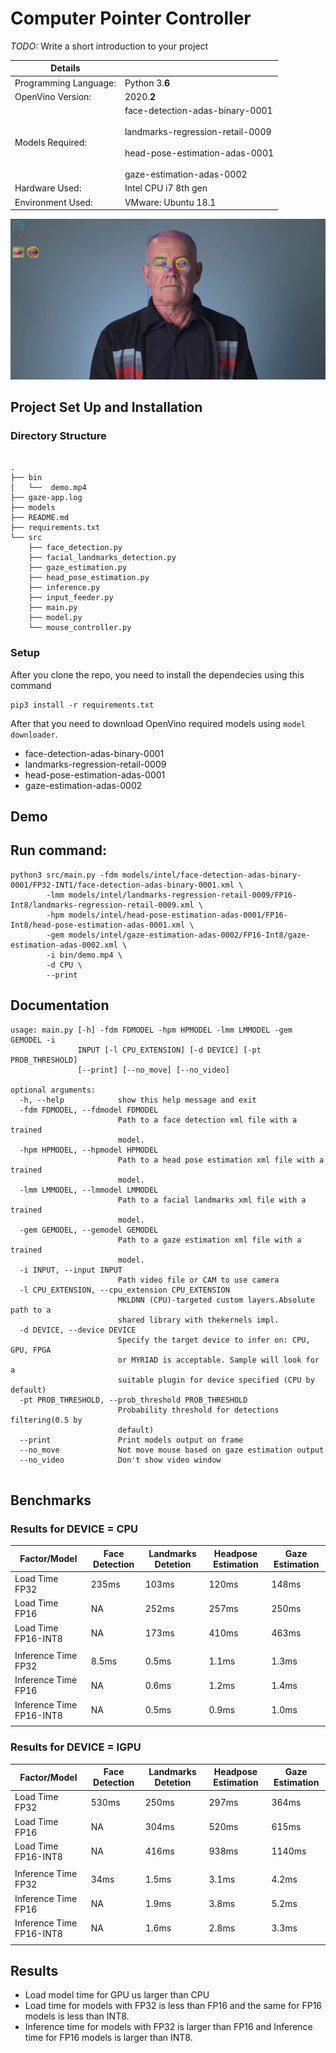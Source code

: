 # Computer Pointer Controller

*TODO:* Write a short introduction to your project

| Details            |              |
|-----------------------|---------------|
| Programming Language: |  Python 3.**6** |
| OpenVino Version: |  2020.**2** |
| Models Required: |face-detection-adas-binary-0001   <br /><br />landmarks-regression-retail-0009 <br /><br /> head-pose-estimation-adas-0001 <br /><br />gaze-estimation-adas-0002|
| Hardware Used: |  Intel CPU i7 8th gen|
| Environment Used: |  VMware: Ubuntu 18.1|


![people-counter-python](./bin/demo.png)

## Project Set Up and Installation
### Directory Structure
```

.
├── bin
│   └──  demo.mp4
├── gaze-app.log
├── models
├── README.md
├── requirements.txt
└── src
    ├── face_detection.py
    ├── facial_landmarks_detection.py
    ├── gaze_estimation.py
    ├── head_pose_estimation.py
    ├── inference.py
    ├── input_feeder.py
    ├── main.py
    ├── model.py
    └── mouse_controller.py
```

### Setup
After you clone the repo, you need to install the dependecies using this command
```
pip3 install -r requirements.txt
```
After that you need to download OpenVino required models using `model downloader`.
* face-detection-adas-binary-0001
* landmarks-regression-retail-0009 
* head-pose-estimation-adas-0001 
* gaze-estimation-adas-0002

## Demo

## Run command: 
```
python3 src/main.py -fdm models/intel/face-detection-adas-binary-0001/FP32-INT1/face-detection-adas-binary-0001.xml \
        -lmm models/intel/landmarks-regression-retail-0009/FP16-Int8/landmarks-regression-retail-0009.xml \
        -hpm models/intel/head-pose-estimation-adas-0001/FP16-Int8/head-pose-estimation-adas-0001.xml \
        -gem models/intel/gaze-estimation-adas-0002/FP16-Int8/gaze-estimation-adas-0002.xml \
        -i bin/demo.mp4 \
        -d CPU \
        --print
```

## Documentation

```
usage: main.py [-h] -fdm FDMODEL -hpm HPMODEL -lmm LMMODEL -gem GEMODEL -i
               INPUT [-l CPU_EXTENSION] [-d DEVICE] [-pt PROB_THRESHOLD]
               [--print] [--no_move] [--no_video]

optional arguments:
  -h, --help            show this help message and exit
  -fdm FDMODEL, --fdmodel FDMODEL
                        Path to a face detection xml file with a trained
                        model.
  -hpm HPMODEL, --hpmodel HPMODEL
                        Path to a head pose estimation xml file with a trained
                        model.
  -lmm LMMODEL, --lmmodel LMMODEL
                        Path to a facial landmarks xml file with a trained
                        model.
  -gem GEMODEL, --gemodel GEMODEL
                        Path to a gaze estimation xml file with a trained
                        model.
  -i INPUT, --input INPUT
                        Path video file or CAM to use camera
  -l CPU_EXTENSION, --cpu_extension CPU_EXTENSION
                        MKLDNN (CPU)-targeted custom layers.Absolute path to a
                        shared library with thekernels impl.
  -d DEVICE, --device DEVICE
                        Specify the target device to infer on: CPU, GPU, FPGA
                        or MYRIAD is acceptable. Sample will look for a
                        suitable plugin for device specified (CPU by default)
  -pt PROB_THRESHOLD, --prob_threshold PROB_THRESHOLD
                        Probability threshold for detections filtering(0.5 by
                        default)
  --print               Print models output on frame
  --no_move             Not move mouse based on gaze estimation output
  --no_video            Don't show video window


```

## Benchmarks

### Results for DEVICE = CPU
| Factor/Model       | Face Detection   | Landmarks Detetion        | Headpose Estimation | Gaze Estimation |
|--------------------|---------------|-----------|-------------|-----------|
|Load Time FP32      |  235ms        | 103ms     | 120ms       | 148ms     |
|Load Time FP16      |  NA           | 252ms     | 257ms       | 250ms     |  
|Load Time FP16-INT8 |  NA           | 173ms     | 410ms       | 463ms     |
||||||
|Inference Time FP32 | 8.5ms         | 0.5ms     | 1.1ms       | 1.3ms     |
|Inference Time FP16 | NA            | 0.6ms     | 1.2ms       | 1.4ms     |
|Inference Time FP16-INT8| NA        | 0.5ms     | 0.9ms       | 1.0ms |
||||||

### Results for DEVICE = IGPU
| Factor/Model       | Face Detection   | Landmarks Detetion        | Headpose Estimation | Gaze Estimation |
|--------------------|---------------|-----------|-------------|-----------|
|Load Time FP32      |  530ms        | 250ms     | 297ms       | 364ms     |
|Load Time FP16      |  NA           | 304ms     | 520ms       | 615ms     |  
|Load Time FP16-INT8 |  NA           | 416ms     | 938ms       | 1140ms     |
||||||
|Inference Time FP32 | 34ms         | 1.5ms     | 3.1ms       | 4.2ms     |
|Inference Time FP16 | NA            | 1.9ms     | 3.8ms       | 5.2ms     |
|Inference Time FP16-INT8| NA        | 1.6ms     | 2.8ms       | 3.3ms |
||||||

## Results
* Load model time for GPU us larger than CPU
* Load time for models with FP32 is less than FP16 and the same for FP16 models is less than INT8. 
* Inference time for models with FP32 is larger than FP16 and  Inference time for FP16 models is larger than INT8. 


